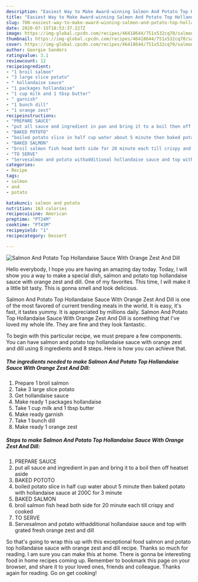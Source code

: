 ```yaml
---
description: "Easiest Way to Make Award-winning Salmon And Potato Top Hollandaise Sauce With Orange Zest And Dill"
title: "Easiest Way to Make Award-winning Salmon And Potato Top Hollandaise Sauce With Orange Zest And Dill"
slug: 700-easiest-way-to-make-award-winning-salmon-and-potato-top-hollandaise-sauce-with-orange-zest-and-dill
date: 2020-07-15T18:53:37.227Z
image: https://img-global.cpcdn.com/recipes/46418644/751x532cq70/salmon-and-potato-top-hollandaise-sauce-with-orange-zest-and-dill-recipe-main-photo.jpg
thumbnail: https://img-global.cpcdn.com/recipes/46418644/751x532cq70/salmon-and-potato-top-hollandaise-sauce-with-orange-zest-and-dill-recipe-main-photo.jpg
cover: https://img-global.cpcdn.com/recipes/46418644/751x532cq70/salmon-and-potato-top-hollandaise-sauce-with-orange-zest-and-dill-recipe-main-photo.jpg
author: Georgie Sanders
ratingvalue: 3.1
reviewcount: 12
recipeingredient:
- "1 broil salmon"
- "3 large slice potato"
- " hollandaise sauce"
- "1 packages hollandaise"
- "1 cup milk and 1 tbsp butter"
- " garnish"
- "1 bunch dill"
- "1 orange zest"
recipeinstructions:
- "PREPARE SAUCE"
- "put all sauce and ingredient in pan and bring it to a boil then off heatset aside"
- "BAKED POTOTO"
- "boiled potato slice in half cup water about 5 minute then baked potato with  hollandaise sauce  at 200C for 3 minute"
- "BAKED SALMON"
- "broil salmon fish head both side for 20 minute each till crispy and cooked"
- "TO SERVE"
- "Servesalmon and potato withadditional hollandaise sauce and top with grated fresh orange zest and dill"
categories:
- Recipe
tags:
- salmon
- and
- potato

katakunci: salmon and potato 
nutrition: 163 calories
recipecuisine: American
preptime: "PT24M"
cooktime: "PT43M"
recipeyield: "1"
recipecategory: Dessert

---
```



![Salmon And Potato Top Hollandaise Sauce With Orange Zest And Dill](https://img-global.cpcdn.com/recipes/46418644/751x532cq70/salmon-and-potato-top-hollandaise-sauce-with-orange-zest-and-dill-recipe-main-photo.jpg)

Hello everybody, I hope you are having an amazing day today. Today, I will show you a way to make a special dish, salmon and potato top hollandaise sauce with orange zest and dill. One of my favorites. This time, I will make it a little bit tasty. This is gonna smell and look delicious.

Salmon And Potato Top Hollandaise Sauce With Orange Zest And Dill is one of the most favored of current trending meals in the world. It is easy, it's fast, it tastes yummy. It is appreciated by millions daily. Salmon And Potato Top Hollandaise Sauce With Orange Zest And Dill is something that I've loved my whole life. They are fine and they look fantastic.




To begin with this particular recipe, we must prepare a few components. You can have salmon and potato top hollandaise sauce with orange zest and dill using 8 ingredients and 8 steps. Here is how you can achieve that.

<!--inarticleads1-->

##### The ingredients needed to make Salmon And Potato Top Hollandaise Sauce With Orange Zest And Dill:

1. Prepare 1 broil salmon
1. Take 3 large slice potato
1. Get  hollandaise sauce
1. Make ready 1 packages hollandaise
1. Take 1 cup milk and 1 tbsp butter
1. Make ready  garnish
1. Take 1 bunch dill
1. Make ready 1 orange zest




<!--inarticleads2-->

##### Steps to make Salmon And Potato Top Hollandaise Sauce With Orange Zest And Dill:

1. PREPARE SAUCE
1. put all sauce and ingredient in pan and bring it to a boil then off heatset aside
1. BAKED POTOTO
1. boiled potato slice in half cup water about 5 minute then baked potato with  hollandaise sauce  at 200C for 3 minute
1. BAKED SALMON
1. broil salmon fish head both side for 20 minute each till crispy and cooked
1. TO SERVE
1. Servesalmon and potato withadditional hollandaise sauce and top with grated fresh orange zest and dill




So that's going to wrap this up with this exceptional food salmon and potato top hollandaise sauce with orange zest and dill recipe. Thanks so much for reading. I am sure you can make this at home. There is gonna be interesting food in home recipes coming up. Remember to bookmark this page on your browser, and share it to your loved ones, friends and colleague. Thanks again for reading. Go on get cooking!
